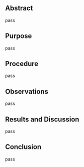 <h2>Abstract</h2>
  <p>pass</p>
<h2>Purpose</h2>
  <p>pass</p>
<h2>Procedure</h2>
  <p>pass</p>
<h2>Observations</h2>
  <p>pass</p>
<h2>Results and Discussion </h2>
  <p>pass</p>
<h2>Conclusion</h2>
  <p>pass</p>
